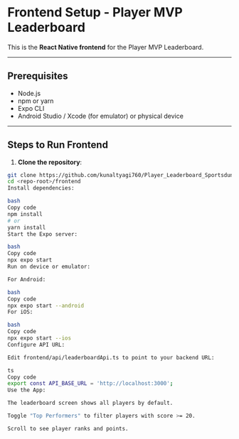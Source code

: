 # Frontend Setup - Player MVP Leaderboard

This is the **React Native frontend** for the Player MVP Leaderboard.

---

## Prerequisites

- Node.js 
- npm or yarn
- Expo CLI
- Android Studio / Xcode (for emulator) or physical device

---

## Steps to Run Frontend

1. **Clone the repository**:

```bash
git clone https://github.com/kunaltyagi760/Player_Leaderboard_Sportsdunia/
cd <repo-root>/frontend
Install dependencies:

bash
Copy code
npm install
# or
yarn install
Start the Expo server:

bash
Copy code
npx expo start
Run on device or emulator:

For Android:

bash
Copy code
npx expo start --android
For iOS:

bash
Copy code
npx expo start --ios
Configure API URL:

Edit frontend/api/leaderboardApi.ts to point to your backend URL:

ts
Copy code
export const API_BASE_URL = 'http://localhost:3000';
Use the App:

The leaderboard screen shows all players by default.

Toggle "Top Performers" to filter players with score >= 20.

Scroll to see player ranks and points.


